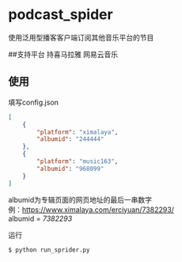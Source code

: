 # podcast_spider
使用泛用型播客客户端订阅其他音乐平台的节目

##支持平台
持喜马拉雅
网易云音乐

## 使用
填写config.json  
```json
[
    {
        "platform": "ximalaya",
        "albumid": "244444"
    },
    {
        "platform": "music163",
        "albumid": "968099"
    }
]
```
albumid为专辑页面的网页地址的最后一串数字  
例：https://www.ximalaya.com/erciyuan/7382293/  
albumid = *7382293*


运行
```
$ python run_sprider.py
```

